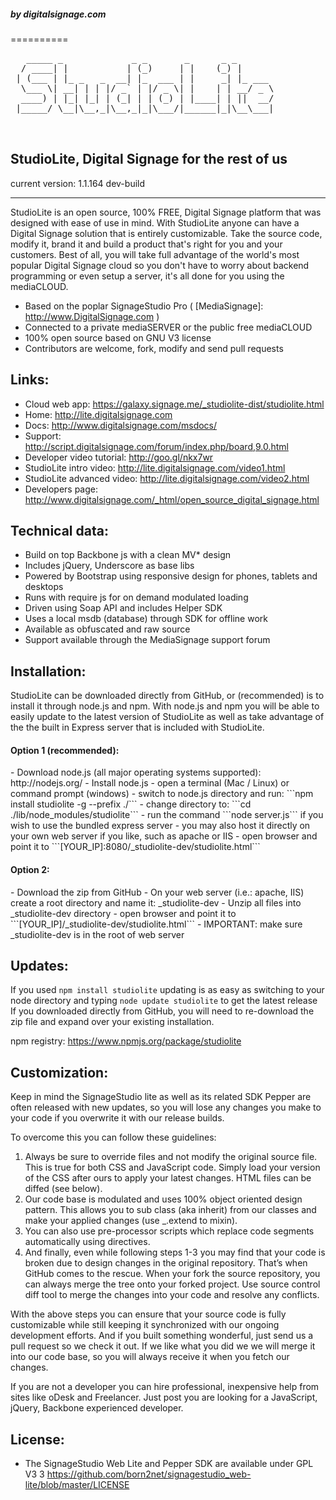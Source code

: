 <h5>by digitalsignage.com</h5> 
==========

<pre>
   _____ _             _ _       _      _ _       
  / ____| |           | (_)     | |    (_) |      
 | (___ | |_ _   _  __| |_  ___ | |     _| |_ ___ 
  \___ \| __| | | |/ _` | |/ _ \| |    | | __/ _ \
  ____) | |_| |_| | (_| | | (_) | |____| | ||  __/
 |_____/ \__|\__,_|\__,_|_|\___/|______|_|\__\___|
                                                  
                                                                                                                            
</pre>

StudioLite, Digital Signage for the rest of us
---------------------------------------

current version: 1.1.164 dev-build

------------------------------------------------------------------------

StudioLite is an open source, 100% FREE, Digital Signage platform that was designed with ease of use in mind.
With StudioLite anyone can have a Digital Signage solution that is entirely customizable. 
Take the source code, modify it, brand it and build a product that's right for you and your customers.
Best of all, you will take full advantage of the world's most popular Digital Signage cloud so you don't have to worry about backend programming or even setup a server, it's all done for you using the mediaCLOUD.

 - Based on the poplar SignageStudio Pro ( [MediaSignage]: http://www.DigitalSignage.com )
 - Connected to a private mediaSERVER or the public free mediaCLOUD
 - 100% open source based on GNU V3 license
 - Contributors are welcome, fork, modify and send pull requests

Links:
------------------------------------------------------------------------
- Cloud web app: https://galaxy.signage.me/_studiolite-dist/studiolite.html
- Home: http://lite.digitalsignage.com
- Docs: http://www.digitalsignage.com/msdocs/
- Support: http://script.digitalsignage.com/forum/index.php/board,9.0.html
- Developer video tutorial: http://goo.gl/nkx7wr
- StudioLite intro video: http://lite.digitalsignage.com/video1.html
- StudioLite advanced  video: http://lite.digitalsignage.com/video2.html
- Developers page: http://www.digitalsignage.com/_html/open_source_digital_signage.html

Technical data:
------------------------------------------------------------------------
- Build on top Backbone js with a clean MV* design
- Includes jQuery, Underscore as base libs
- Powered by Bootstrap using responsive design for phones, tablets and desktops
- Runs with require js for on demand modulated loading
- Driven using Soap API and includes Helper SDK
- Uses a local msdb (database) through SDK for offline work
- Available as obfuscated and raw source
- Support available through the MediaSignage support forum

Installation:
------------------------------------------------------------------------

StudioLite can be downloaded directly from GitHub, or (recommended) is to install it through node.js and npm.
With node.js and npm you will be able to easily update to the latest version of StudioLite as well as take advantage of the the built in Express server that is included with StudioLite.

<h4>Option 1 (recommended):</h4>
- Download node.js (all major operating systems supported): http://nodejs.org/
- Install node.js 
- open a terminal (Mac / Linux) or command prompt (windows)
- switch to node.js directory and run: ```npm install studiolite -g --prefix ./```
- change directory to: ```cd ./lib/node_modules/studiolite``` 
- run the command ```node server.js``` if you wish to use the bundled express server
- you may also host it directly on your own web server if you like, such as apache or IIS
- open browser and point it to ```[YOUR_IP]:8080/_studiolite-dev/studiolite.html```

<h4>Option 2:</h4>
- Download the zip from GitHub
- On your web server (i.e.: apache, IIS) create a root directory and name it: _studiolite-dev
- Unzip all files into _studiolite-dev directory
- open browser and point it to ```[YOUR_IP]/_studiolite-dev/studiolite.html```
- IMPORTANT: make sure _studiolite-dev is in the root of web server

Updates:
------------------------------------------------------------------------
If you used ```npm install studiolite``` updating is as easy as switching to your node directory and typing ```node update studiolite``` to get the latest release
If you downloaded directly from GitHub, you will need to re-download the zip file and expand over your existing installation.
 
npm registry: https://www.npmjs.org/package/studiolite 

Customization:
------------------------------------------------------------------------
Keep in mind the SignageStudio lite as well as its related SDK Pepper are often released with new updates, so you will lose any changes you make to your code if you overwrite it with our release builds.

To overcome this you can follow these guidelines:

1.	Always be sure to override files and not modify the original source file. This is true for both CSS and JavaScript code. Simply load your version of the CSS after ours to apply your latest changes. HTML files can be diffed (see below).
2.	Our code base is modulated and uses 100% object oriented design pattern. This allows you to sub class (aka inherit) from our classes and make your applied changes (use _.extend to mixin).
3.	You can also use pre-processor scripts which replace code segments automatically using directives.
4.	And finally, even while following steps 1-3 you may find that your code is broken due to design changes in the original repository. That’s when GitHub comes to the rescue. When your fork the source repository, you can always merge the tree onto your forked project. Use source control diff tool to merge the changes into your code and resolve any conflicts.

With the above steps you can ensure that your source code is fully customizable while still keeping it synchronized with our ongoing development efforts.
And if you built something wonderful, just send us a pull request so we check it out. 
If we like what you did we we will merge it into our code base, so you will always receive it when you fetch our changes.

If you are not a developer you can hire professional, inexpensive help from sites like oDesk and Freelancer.
Just post you are looking for a JavaScript, jQuery, Backbone experienced developer.



License:
------------------------------------------------------------------------
- The SignageStudio Web Lite and Pepper SDK are available under GPL V3 3 https://github.com/born2net/signagestudio_web-lite/blob/master/LICENSE


